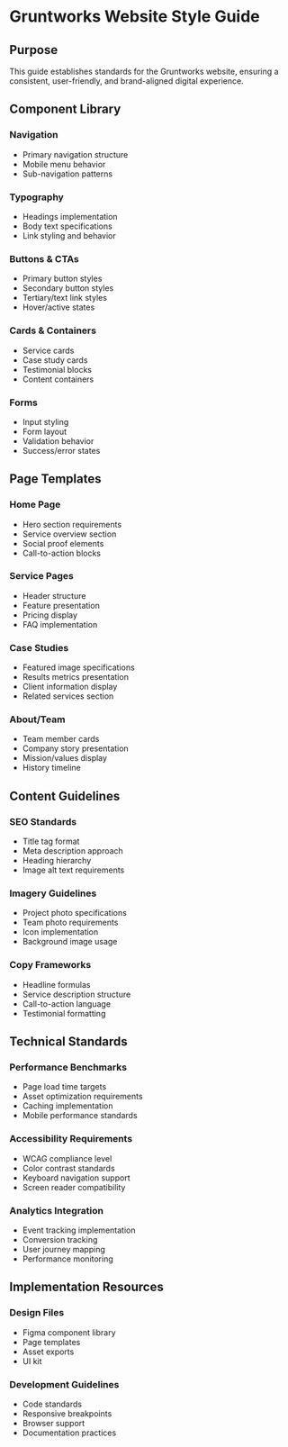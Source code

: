 # Gruntworks Website Style Guide

## Purpose
This guide establishes standards for the Gruntworks website, ensuring a consistent, user-friendly, and brand-aligned digital experience.

## Component Library

### Navigation
- Primary navigation structure
- Mobile menu behavior
- Sub-navigation patterns

### Typography
- Headings implementation
- Body text specifications
- Link styling and behavior

### Buttons & CTAs
- Primary button styles
- Secondary button styles
- Tertiary/text link styles
- Hover/active states

### Cards & Containers
- Service cards
- Case study cards
- Testimonial blocks
- Content containers

### Forms
- Input styling
- Form layout
- Validation behavior
- Success/error states

## Page Templates

### Home Page
- Hero section requirements
- Service overview section
- Social proof elements
- Call-to-action blocks

### Service Pages
- Header structure
- Feature presentation
- Pricing display
- FAQ implementation

### Case Studies
- Featured image specifications
- Results metrics presentation
- Client information display
- Related services section

### About/Team
- Team member cards
- Company story presentation
- Mission/values display
- History timeline

## Content Guidelines

### SEO Standards
- Title tag format
- Meta description approach
- Heading hierarchy
- Image alt text requirements

### Imagery Guidelines
- Project photo specifications
- Team photo requirements
- Icon implementation
- Background image usage

### Copy Frameworks
- Headline formulas
- Service description structure
- Call-to-action language
- Testimonial formatting

## Technical Standards

### Performance Benchmarks
- Page load time targets
- Asset optimization requirements
- Caching implementation
- Mobile performance standards

### Accessibility Requirements
- WCAG compliance level
- Color contrast standards
- Keyboard navigation support
- Screen reader compatibility

### Analytics Integration
- Event tracking implementation
- Conversion tracking
- User journey mapping
- Performance monitoring

## Implementation Resources

### Design Files
- Figma component library
- Page templates
- Asset exports
- UI kit

### Development Guidelines
- Code standards
- Responsive breakpoints
- Browser support
- Documentation practices 